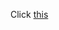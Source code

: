 Click [this](tachiyomi://add-repo?url=https://raw.githubusercontent.com/alternak/zombie-repo/index.min.json)
